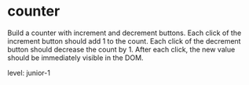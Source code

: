 # counter
Build a counter with increment and decrement buttons. Each click of the increment button should add 1 to the count. Each click of the decrement button should decrease the count by 1. After each click, the new value should be immediately visible in the DOM.

level: junior-1
